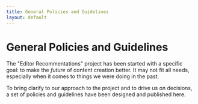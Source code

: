 ```yaml
---
title: General Policies and Guidelines
layout: default
---
```


# General Policies and Guidelines

The "Editor Recommentations" project has been started with a specific goal: to make the *future* of content creation
better. It may not fit all needs, especially when it comes to things we were doing in the past.

To bring clarify to our approach to the project and to drive us on decisions, a set of policies and guidelines have been
designed and published here.
